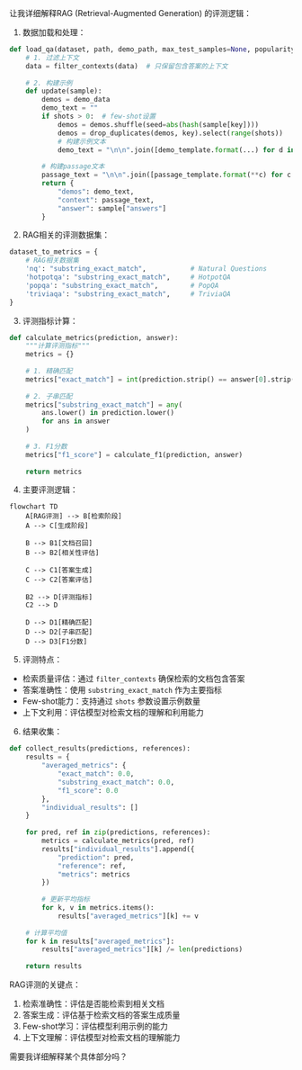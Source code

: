 

让我详细解释RAG (Retrieval-Augmented Generation) 的评测逻辑：

1. 数据加载和处理：
```python
def load_qa(dataset, path, demo_path, max_test_samples=None, popularity_threshold=None, shots=0):
    # 1. 过滤上下文
    data = filter_contexts(data)  # 只保留包含答案的上下文
    
    # 2. 构建示例
    def update(sample):
        demos = demo_data
        demo_text = ""
        if shots > 0:  # few-shot设置
            demos = demos.shuffle(seed=abs(hash(sample[key])))
            demos = drop_duplicates(demos, key).select(range(shots))
            # 构建示例文本
            demo_text = "\n\n".join([demo_template.format(...) for d in demos])
        
        # 构建passage文本
        passage_text = "\n\n".join([passage_template.format(**c) for c in sample['ctxs']])
        return {
            "demos": demo_text,
            "context": passage_text,
            "answer": sample["answers"]
        }
```

2. RAG相关的评测数据集：
```python
dataset_to_metrics = {
    # RAG相关数据集
    'nq': "substring_exact_match",           # Natural Questions
    'hotpotqa': "substring_exact_match",     # HotpotQA
    'popqa': "substring_exact_match",        # PopQA
    'triviaqa': "substring_exact_match",     # TriviaQA
}
```

3. 评测指标计算：
```python
def calculate_metrics(prediction, answer):
    """计算评测指标"""
    metrics = {}
    
    # 1. 精确匹配
    metrics["exact_match"] = int(prediction.strip() == answer[0].strip())
    
    # 2. 子串匹配
    metrics["substring_exact_match"] = any(
        ans.lower() in prediction.lower() 
        for ans in answer
    )
    
    # 3. F1分数
    metrics["f1_score"] = calculate_f1(prediction, answer)
    
    return metrics
```

4. 主要评测逻辑：
```mermaid
flowchart TD
    A[RAG评测] --> B[检索阶段]
    A --> C[生成阶段]
    
    B --> B1[文档召回]
    B --> B2[相关性评估]
    
    C --> C1[答案生成]
    C --> C2[答案评估]
    
    B2 --> D[评测指标]
    C2 --> D
    
    D --> D1[精确匹配]
    D --> D2[子串匹配]
    D --> D3[F1分数]
```

5. 评测特点：
- 检索质量评估：通过 `filter_contexts` 确保检索的文档包含答案
- 答案准确性：使用 `substring_exact_match` 作为主要指标
- Few-shot能力：支持通过 `shots` 参数设置示例数量
- 上下文利用：评估模型对检索文档的理解和利用能力

6. 结果收集：
```python
def collect_results(predictions, references):
    results = {
        "averaged_metrics": {
            "exact_match": 0.0,
            "substring_exact_match": 0.0,
            "f1_score": 0.0
        },
        "individual_results": []
    }
    
    for pred, ref in zip(predictions, references):
        metrics = calculate_metrics(pred, ref)
        results["individual_results"].append({
            "prediction": pred,
            "reference": ref,
            "metrics": metrics
        })
        
        # 更新平均指标
        for k, v in metrics.items():
            results["averaged_metrics"][k] += v
            
    # 计算平均值
    for k in results["averaged_metrics"]:
        results["averaged_metrics"][k] /= len(predictions)
        
    return results
```

RAG评测的关键点：
1. 检索准确性：评估是否能检索到相关文档
2. 答案生成：评估基于检索文档的答案生成质量
3. Few-shot学习：评估模型利用示例的能力
4. 上下文理解：评估模型对检索文档的理解能力

需要我详细解释某个具体部分吗？